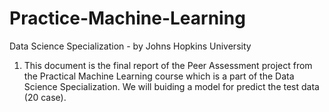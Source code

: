 # Practice-Machine-Learning
Data Science Specialization - by Johns Hopkins University
1. This document is the final report of the Peer Assessment project from the Practical Machine Learning course
which is a part of the Data Science Specialization. We will buiding a model for predict the test data (20 case).
